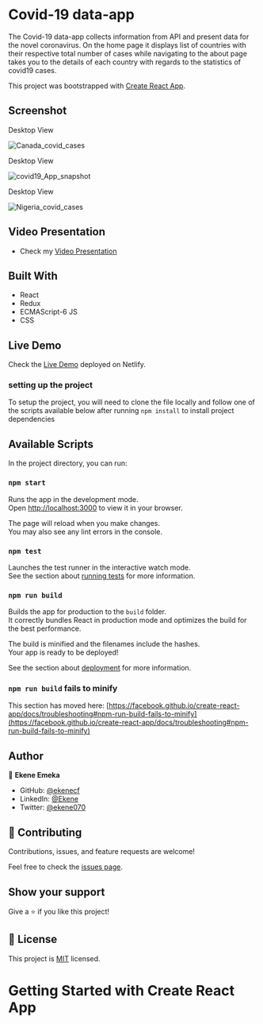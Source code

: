 [](https://img.shields.io/badge/Microverse-blueviolet)

# Covid-19 data-app
The Covid-19 data-app collects information from API and present data for the novel coronavirus.
On the home page it displays list of countries with their respective total number of cases while navigating to 
the about page takes you to the details of each country with regards to the statistics of covid19 cases.

This project was bootstrapped with [Create React App](https://github.com/facebook/create-react-app).

## Screenshot

<p align-item = "center">Desktop View<p>
<img src="./images/Canada_covid_cases.png" alt='Canada_covid_cases' />

<p align-item = "center">Desktop View<p>
<img src= "./images/covid19_snapshot.png" alt='covid19_App_snapshot' />

<p align-item = "center">Desktop View<p>
<img src="./images/Nigeria_covid_cases.png" alt='Nigeria_covid_cases' />

## Video Presentation

- Check my [Video Presentation](https://www.loom.com/share/f07f31f39a0a4952a002f735a8d697e0) 

## Built With

- React
- Redux
- ECMAScript-6 JS
- CSS

## Live Demo

Check the [Live Demo](https://warm-panda-37f6ed.netlify.app/) deployed on Netlify.

### setting up the project
To setup the project, you will need to clone the file locally and follow one of the scripts available below after running `npm install` to install project dependencies
## Available Scripts

In the project directory, you can run:

### `npm start`

Runs the app in the development mode.\
Open [http://localhost:3000](http://localhost:3000) to view it in your browser.

The page will reload when you make changes.\
You may also see any lint errors in the console.

### `npm test`

Launches the test runner in the interactive watch mode.\
See the section about [running tests](https://facebook.github.io/create-react-app/docs/running-tests) for more information.

### `npm run build`

Builds the app for production to the `build` folder.\
It correctly bundles React in production mode and optimizes the build for the best performance.

The build is minified and the filenames include the hashes.\
Your app is ready to be deployed!

See the section about [deployment](https://facebook.github.io/create-react-app/docs/deployment) for more information.

### `npm run build` fails to minify

This section has moved here: [https://facebook.github.io/create-react-app/docs/troubleshooting#npm-run-build-fails-to-minify](https://facebook.github.io/create-react-app/docs/troubleshooting#npm-run-build-fails-to-minify)

## Author

👤 **Ekene Emeka**

- GitHub: [@ekenecf](https://github.com/ekenecf)
- LinkedIn: [@Ekene](https://www.linkedin.com/in/nwachukwuekene/)
- Twitter: [@ekene070](https://www.twitter.com/ekene070/)

## 🤝 Contributing

Contributions, issues, and feature requests are welcome!

Feel free to check the [issues page](../../issues/).

## Show your support

Give a ⭐️ if you like this project!

## 📝 License

This project is [MIT](./LICENSE) licensed.

# Getting Started with Create React App
